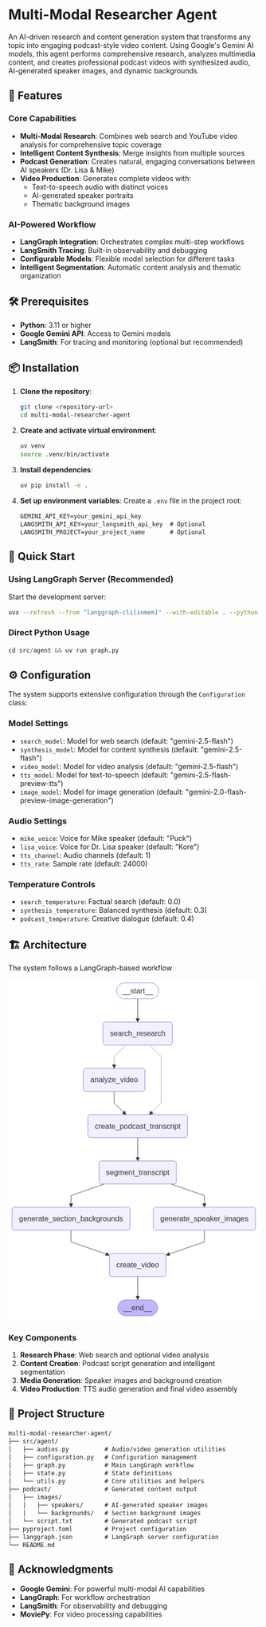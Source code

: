 # Multi-Modal Researcher Agent

An AI-driven research and content generation system that transforms any topic into engaging podcast-style video content. Using Google's Gemini AI models, this agent performs comprehensive research, analyzes multimedia content, and creates professional podcast videos with synthesized audio, AI-generated speaker images, and dynamic backgrounds.

## 🌟 Features

### Core Capabilities
- **Multi-Modal Research**: Combines web search and YouTube video analysis for comprehensive topic coverage
- **Intelligent Content Synthesis**: Merge insights from multiple sources
- **Podcast Generation**: Creates natural, engaging conversations between AI speakers (Dr. Lisa & Mike)
- **Video Production**: Generates complete videos with:
  - Text-to-speech audio with distinct voices
  - AI-generated speaker portraits
  - Thematic background images

### AI-Powered Workflow
- **LangGraph Integration**: Orchestrates complex multi-step workflows
- **LangSmith Tracing**: Built-in observability and debugging
- **Configurable Models**: Flexible model selection for different tasks
- **Intelligent Segmentation**: Automatic content analysis and thematic organization

## 🛠️ Prerequisites

- **Python**: 3.11 or higher
- **Google Gemini API**: Access to Gemini models
- **LangSmith**: For tracing and monitoring (optional but recommended)

## 📦 Installation

1. **Clone the repository**:
   ```bash
   git clone <repository-url>
   cd multi-modal-researcher-agent
   ```

2. **Create and activate virtual environment**:
   ```bash
   uv venv
   source .venv/bin/activate  
   ```

3. **Install dependencies**:
   ```bash
   uv pip install -e .
   ```

4. **Set up environment variables**:
   Create a `.env` file in the project root:
   ```env
   GEMINI_API_KEY=your_gemini_api_key
   LANGSMITH_API_KEY=your_langsmith_api_key  # Optional
   LANGSMITH_PROJECT=your_project_name       # Optional
   ```

## 🚀 Quick Start

### Using LangGraph Server (Recommended)

Start the development server:
```bash
uvx --refresh --from "langgraph-cli[inmem]" --with-editable . --python 3.11 langgraph dev --allow-blocking
```

### Direct Python Usage

```python
cd src/agent && uv run graph.py 
```

## ⚙️ Configuration

The system supports extensive configuration through the `Configuration` class:

### Model Settings
- `search_model`: Model for web search (default: "gemini-2.5-flash")
- `synthesis_model`: Model for content synthesis (default: "gemini-2.5-flash")
- `video_model`: Model for video analysis (default: "gemini-2.5-flash")
- `tts_model`: Model for text-to-speech (default: "gemini-2.5-flash-preview-tts")
- `image_model`: Model for image generation (default: "gemini-2.0-flash-preview-image-generation")

### Audio Settings
- `mike_voice`: Voice for Mike speaker (default: "Puck")
- `lisa_voice`: Voice for Dr. Lisa speaker (default: "Kore")
- `tts_channel`: Audio channels (default: 1)
- `tts_rate`: Sample rate (default: 24000)

### Temperature Controls
- `search_temperature`: Factual search (default: 0.0)
- `synthesis_temperature`: Balanced synthesis (default: 0.3)
- `podcast_temperature`: Creative dialogue (default: 0.4)

## 🏗️ Architecture

The system follows a LangGraph-based workflow 

![Workflow Graph](podcast/graph.png)

### Key Components

1. **Research Phase**: Web search and optional video analysis
2. **Content Creation**: Podcast script generation and intelligent segmentation
3. **Media Generation**: Speaker images and background creation
4. **Video Production**: TTS audio generation and final video assembly

## 📁 Project Structure

```
multi-modal-researcher-agent/
├── src/agent/
│   ├── audios.py          # Audio/video generation utilities
│   ├── configuration.py   # Configuration management
│   ├── graph.py           # Main LangGraph workflow
│   ├── state.py           # State definitions
│   └── utils.py           # Core utilities and helpers
├── podcast/               # Generated content output
│   ├── images/
│   │   ├── speakers/      # AI-generated speaker images
│   │   └── backgrounds/   # Section background images
│   └── script.txt         # Generated podcast script
├── pyproject.toml         # Project configuration
├── langgraph.json         # LangGraph server configuration
└── README.md
```


## 🙏 Acknowledgments

- **Google Gemini**: For powerful multi-modal AI capabilities
- **LangGraph**: For workflow orchestration
- **LangSmith**: For observability and debugging
- **MoviePy**: For video processing capabilities

